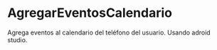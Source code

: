 # AgregarEventosCalendario
Agrega eventos al calendario del teléfono del usuario. Usando adroid studio.
